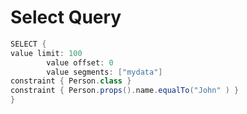# Select Query



```groovy
SELECT {
value limit: 100
        value offset: 0
        value segments: ["mydata"]
constraint { Person.class }
constraint { Person.props().name.equalTo("John" ) }
}
```
